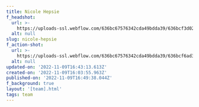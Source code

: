 ```yaml
---
title: Nicole Hepsie
f_headshot:
  url: >-
    https://uploads-ssl.webflow.com/636bc67576342cda49bdda39/636bcf3d029010abad2569b3_jkdsl.png
  alt: null
slug: nicole-hepsie
f_action-shot:
  url: >-
    https://uploads-ssl.webflow.com/636bc67576342cda49bdda39/636bcf6ad39d303400cfa2b0_dance.jpg
  alt: null
updated-on: '2022-11-09T16:43:13.613Z'
created-on: '2022-11-09T16:03:55.963Z'
published-on: '2022-11-09T16:49:38.044Z'
f_background: true
layout: '[team].html'
tags: team
---
```



